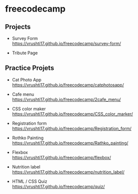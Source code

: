 # freecodecamp
## Projects

+ Survey Form <br>https://vrushti17.github.io/freecodecamp/survey-form/
* Tribute Page <br> 


## Practice Projets
+ Cat Photo App<br>https://vrushti17.github.io/freecodecamp/catphotosapp/
* Cafe menu<br>https://vrushti17.github.io/freecodecamp/2cafe_menu/
- CSS color maker<br>https://vrushti17.github.io/freecodecamp/CSS_color_marker/
* Registration form<br>https://vrushti17.github.io/freecodecamp/Registration_form/
- Rothko Painting<br>https://vrushti17.github.io/freecodecamp/Rathko_painting/
* Flexbox <br>https://vrushti17.github.io/freecodecamp/flexbox/
+ Nutrition label<br>https://vrushti17.github.io/freecodecamp/nutrition_label/

* HTML / CSS Quiz<br>
https://vrushti17.github.io/freecodecamp/quiz/
